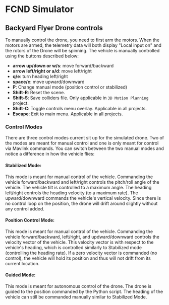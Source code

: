 # FCND Simulator
## Backyard Flyer Drone controls

To manually control the drone, you need to first arm the motors. When the motors are armed, the telemetry data will both display "Local input on" and the rotors of the Drone will be spinning. The vehicle is manually controlled using the buttons described below:

* **arrow up/down or w/s**: move forward/backward
* **arrow left/right or a/d**: move left/right
* **q/e**: turn heading left/right
* **space/c**: move upward/downward
* **P**: Change manual mode (position control or stabilized)
* **Shift-R**: Reset the scene.
* **Shift-S**: Save colliders file. Only applicable in `3D Motion Planning` project.
* **Shift-C**: Toggle controls menu overlay. Applicable in all projects.
* **Escape**: Exit to main menu. Applicable in all projects.

### Control Modes
There are three control modes current sit up for the simulated drone. Two of the modes are meant for manual control and one is only meant for control via Mavlink commands. You can switch between the two manual modes and notice a difference in how the vehicle flies:

#### Stabilized Mode:
This mode is meant for manual control of the vehicle. Commanding the vehicle forward/backward and left/right controls the pitch/roll angle of the vehicle. The vehicle tilt is controlled to a maximum angle. The heading left/right controls the heading velocity (to a maximum rate). The upward/downward commands the vehicle's vertical velocity. Since there is no control loop on the position, the drone will drift around slightly without any control added.

#### Position Control Mode:
This mode is meant for manual control of the vehicle. Commanding the vehicle forward/backward, left/right, and updward/downward controls the velocity vector of the vehicle. This velocity vector is with respect to the vehicle's heading, which is controlled similarly to Stabilized mode (controlling the heading rate). If a zero velocity vector is commanded (no control), the vehicle will hold its position and thus will not drift from its current location.

#### Guided Mode:
This mode is meant for autonomous control of the drone. The drone is guided to the position commanded by the Python script. The heading of the vehicle can still be commanded manually similar to Stabilized Mode.
